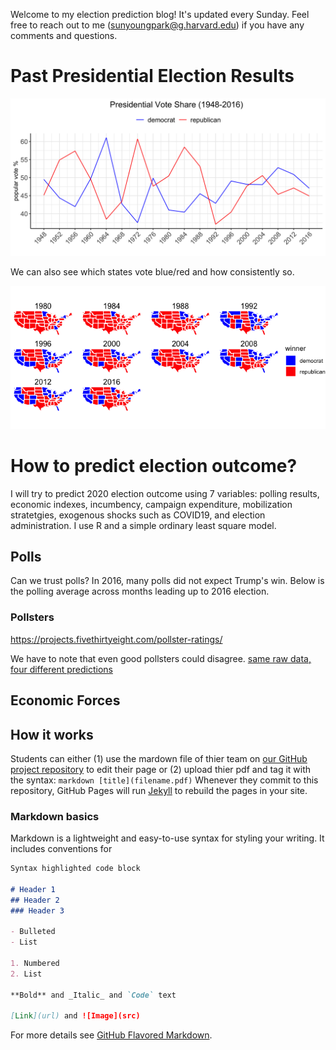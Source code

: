 Welcome to my election prediction blog! It's updated every Sunday. Feel free to reach out to me (sunyoungpark@g.harvard.edu) if you have any comments and questions.

# Past Presidential Election Results

![](past_results.png)

We can also see which states vote blue/red and how consistently so.

![](past_results_bystate.png)

# How to predict election outcome?

I will try to predict 2020 election outcome using 7 variables: polling results, economic indexes, incumbency, campaign expenditure, mobilization stratetgies, exogenous shocks such as COVID19, and election administration. I use R and a simple ordinary least square model.

## Polls

Can we trust polls? In 2016, many polls did not expect Trump's win. Below is the polling average across months leading up to 2016 election.

### Pollsters

https://projects.fivethirtyeight.com/pollster-ratings/

We have to note that even good pollsters could disagree. [same raw data, four different predictions](https://www.nytimes.com/interactive/2016/09/20/upshot/the-error-the-polling-world-rarely-talks-about.html)

## Economic Forces

## How it works

Students can either (1) use the mardown file of thier team on [our GitHub project repository](https://github.com/Sun-Young-Park/Election-Analytics) to edit their page or (2) upload thier pdf and tag it with the syntax: ```markdown [title](filename.pdf)``` Whenever they commit to this repository, GitHub Pages will run [Jekyll](https://jekyllrb.com/) to rebuild the pages in your site.

### Markdown basics

Markdown is a lightweight and easy-to-use syntax for styling your writing. It includes conventions for

```markdown
Syntax highlighted code block

# Header 1
## Header 2
### Header 3

- Bulleted
- List

1. Numbered
2. List

**Bold** and _Italic_ and `Code` text

[Link](url) and ![Image](src)
```

For more details see [GitHub Flavored Markdown](https://guides.github.com/features/mastering-markdown/).
